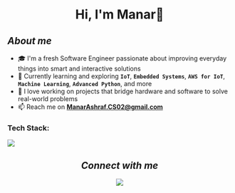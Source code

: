<h1 align="center">Hi, I'm Manar👋</h1>

<h2 align="left"><i><b>About me </i></b></h2>
  
- 🎓 I'm a fresh Software Engineer passionate about improving everyday things into smart and interactive solutions  
- 🌱 Currently learning and exploring **`IoT`**, **`Embedded Systems`**, **`AWS for IoT`**, **`Machine Learning`**, **`Advanced Python`**, and more
- 💬 I love working on projects that bridge hardware and software to solve real-world problems  
- 📫 Reach me on **ManarAshraf.CS02@gmail.com**
### Tech Stack:
<p align="left">
    <img src="https://go-skill-icons.vercel.app/api/icons?i=python,cpp,c,html,git,vscode,arduino"/>
  </p>


<h2 align="center"><i><b> Connect with me </b></i></h2>
<p align="center">
    <a href="https://www.linkedin.com/in/manar-ashraf-967706280/"><img src="https://img.shields.io/badge/Linkedin-ManarAshraf-blue"/></a>
</p>

